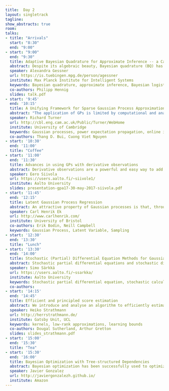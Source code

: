 ```yaml
---
title:  Day 2
layout: singletrack
tagline:
show_abstracts: true
room:
talks:
- title: "Arrivals"
  start: "8:30"
  end: "9:00"
- start: "9:00"
  end: "9:30"
  title: Adaptive Bayesian Quadrature for Approximate Inference -- a Case Study
  abstract: Despite its algebraic beauty, Bayesian quadrature (BQ) has found little practical use in machine learning. This is due to its cubic computational cost in the number of design points, and the fact that GP-based BQ does not scale to high-dimensional tasks. So what is necessary to make Bayesian integration a useable tool for approximate inference? I will report on an ongoing study that specifically targets GP binary classification (Bayesian logistic regression). In this concrete application, a nonlinearly-warped GP prior that gives rise to an adaptive BQ scheme, combined with careful algorithmic design, can make BQ practicable even for high-dimensional integration problems.
  speaker: Alexandra Gessner
  url: https://is.tuebingen.mpg.de/person/agessner
  institute: Max Planck Institute for Intelligent Systems
  keywords: Bayesian quadrature, approximate inference, Bayesian logistic regression
  co-authors: Philipp Hennig
  slides: talk.pdf
- start: '9:45'
  end: '10:15'
  title: A Unifying Framework for Sparse Gaussian Process Approximation using Power Expectation Propagation
  abstract: "The application of GPs is limited by computational and analytical intractabilities that arise when data are sufficiently numerous or when employing non-Gaussian models. A wealth of GP approximation schemes have been developed over the last 15 years to address these key limitations. Many of these schemes employ a small set of pseudo data points to summarise the actual data. We have developed a new pseudo-point approximation framework using Power Expectation Propagation (Power EP) that unifies a large number of these pseudo-point approximations. The new framework is built on standard methods for approximate inference (variational free-energy, EP and power EP methods) rather than employing approximations to the probabilistic generative model itself. In this way all of approximation is performed at `inference time' rather than at `modelling time' resolving awkward philosophical and empirical questions that trouble previous approaches. Crucially, we demonstrate that the new framework includes new pseudo-point approximation methods that outperform current approaches on regression, classification and state space modelling tasks in batch and online settings."
  speaker: Richard Turner
  url: http://cbl.eng.cam.ac.uk/Public/Turner/WebHome
  institute: University of Cambridge
  keywords: Gaussian processes, power expectation propagation, online inference
  co-authors: Thang D. Bui, Cuong Viet Nguyen
- start: '10:30'
  end: '11:00'
  title: "Coffee"
- start: '11:00'
  end: '11:30'
  title: Advances in using GPs with derivative observations
  abstract: Derivative observations are a powerful and easy way to add information to GPs. However, they are not used as much as they could be. Our recent research has found several ways of how derivatives can be used to make GPs even more powerful, even if the derivatives can not be observed. In this talk I will discuss how derivative information can efficiently be used to detect monotonic functions, how it can help in finding minimum energy paths for physicists and how it can be used in Bayesian Optimization to reduce the number of acquisitions. Last we shortly discuss how the advances in EP methods allow us to scale the methods to even larger data sets.
  speaker: Eero Siivola
  url: https://users.aalto.fi/~siivole1/
  institute: Aalto University
  slides: presentation-gpa17-30-may-2017-siivola.pdf
- start: '11:45'
  end: '12:15'
  title: Latent Gaussian Process Regression
  abstract: An attractive property of Gaussian processes is that, through very simple means, it is possible to formulate priors that are both interpretable and expressive. Examples are covariance functions, such as the squared exponential, which with a single parameter encode a global smoothness structure. However, for many types of data these global assumptions are not valid.  When moving from modelling stationary to non-stationary covariances, the prior assumption changes from that of a global structure to one of input dependent, local structures. In this talk I will show how one can learn such functions by extending the input space by a latent variable. To learn this model we need to marginalise over this latent space something which is analytically intractable. We will show how one can combine the traditional variational learning of GP-LVMs with a simple sampling based approach to learn models which are capable of modelling non-stationary and multi-modal functions.
  speaker: Carl Henrik Ek
  url: http://www.carlhenrik.com/
  institute: University of Bristol
  co-authors: Erik Bodin, Neill Campbell
  keywords: Gaussian Process, Latent Variable, Sampling
- start: '12:30'
  end: '13:30'
  title: "Lunch"
- start: '13:30'
  end: '14:00'
  title: Stochastic (Partial) Differential Equation Methods for Gaussian Processes
  abstract: Stochastic partial differential equations and stochastic differential equations can be seen as alternatives to kernels in representation of Gaussian processes in machine learning and inverse problems. Linear operator equations correspond to spatial kernels, and temporal kernels are equivalent to linear Ito stochastic differential equations. The differential equation representations allow for the use of differential equation numerical methods on Gaussian processes. For example, finite-differences, finite elements, basis function methods, and Galerkin methods can be used. In temporal and spatio-temporal case we can use linear-time Kalman filter and smoother approaches.
  speaker: Simo Särkkä
  url: https://users.aalto.fi/~ssarkka/
  institute: Aalto University
  keywords: Stochastic partial differential equation, stochastic calculus, random field
  co-authors:
- start: '14:15'
  end: '14:45'
  title: Efficient and principled score estimation
  abstract: We introduce and analyse an algorithm to efficiently estimate a dataset's score function, i.e the derivative of the log-density. Our work builds on a recently proposed score-matching estimator for an infinite dimensional exponential family model in a reproducing kernel Hilbert space. To overcome the estimator's prohibitive computational costs, cubic in both dimensions D and samples N, we apply the Nyström method':' by representing the solution to the estimation problem using only a sub-sample of all data, we significantly reduce run-time and memory usage. We present initial and promising work towards both consistency of the approximate estimator and generalisation error analysis for the random design setting, using ideas from recent theoretical breakthroughs for Nyström kernel least-squares. We compare our method to the popular de-noising autoencoder and previous approximations of the kernel model. In addition to the lack of theoretical analysis of the auto-encoder methods, an empirical comparison shows that our estimator performs favourably':' it is more data-efficient, has fewer parameters which can be tuned in a principled way, and behaves outside the range of the training data.
  speaker: Heiko Strathmann
  url: http://herrstrathmann.de/
  institute: Gatsby Unit, UCL
  keywords: kernels, low-rank approximations, learning bounds
  co-authors: Dougal Sutherland, Arthur Gretton
  slides: slides_strathmann.pdf
- start: '15:00'
  end: '15:30'
  title: "Tea"
- start: '15:30'
  end: '16:00'
  title: Bayesian Optimization with Tree-structured Dependencies
  abstract: Bayesian optimization has been successfully used to optimize complex black-box functions whose evaluations are expensive. In many applications, like in deep learning and predictive analytics, the optimization domain is itself complex and structured. In this work, we focus on use cases where this domain exhibits a known dependency structure. The benefit of leveraging this structure is twofold; we explore the search space more efficiently and posterior inference scales more favorably with the number of observations than Gaussian Process-based approaches published in the literature. We introduce a novel surrogate model for Bayesian optimization which combines independent Gaussian Processes with a linear model that encodes a tree-based dependency structure and can transfer information between overlapping decision sequences. We also design a specialized two-step acquisition function that explores the search space more effectively. Our experiments on synthetic tree-structured functions and on the tuning of feedforward neural networks trained on a range of binary classification datasets show that our method compares favorably with competing approaches.
  speaker: Javier Gonzalez
  url: http://javiergonzalezh.github.io/
  institute: Amazon
---
```

